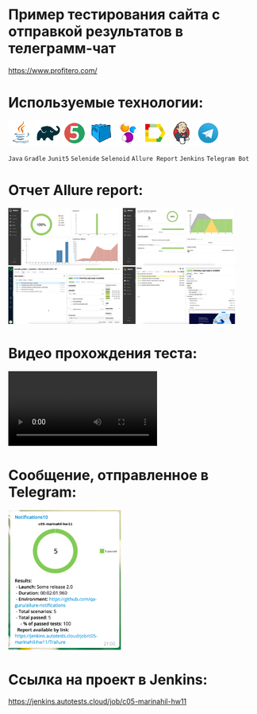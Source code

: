 # Пример тестирования сайта с отправкой результатов в телеграмм-чат
https://www.profitero.com/

# Используемые технологии:
![Java](src/test/resources/img/icons/Java.png)
![Gradle](src/test/resources/img/icons/Gradle.png)
![JUnit5](src/test/resources/img/icons/JUnit5.png)
![Selenoid](src/test/resources/img/icons/Selenoid.png)
![Selenide](src/test/resources/img/icons/Selenide.png)
![Allure_Report](src/test/resources/img/icons/Allure_Report.png)
![Jenkins](src/test/resources/img/icons/Jenkins.png)
![Telegram](src/test/resources/img/icons/Telegram.png)

`Java` `Gradle` `Junit5` `Selenide` `Selenoid` `Allure Report` `Jenkins` `Telegram Bot`

# Отчет Allure report:
<img src="src/test/resources/img/allure1.png" width="45%">
<img src="src/test/resources/img/allure2.png" width="45%">
<img src="src/test/resources/img/allure3.png" width="45%">
<img src="src/test/resources/img/allure4.png" width="45%">

# Видео прохождения теста:
![Video](src/test/resources/img/video.mp4)

# Cообщение, отправленное в Telegram:
<img src="src/test/resources/img/telegram.png" width="45%">

# Ссылка на проект в Jenkins:
https://jenkins.autotests.cloud/job/c05-marinahil-hw11
